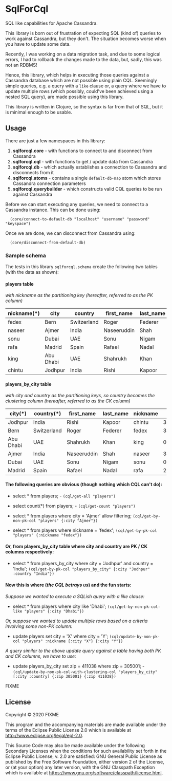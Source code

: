 # SqlForCql

SQL like capabilities for Apache Cassandra.

This library is born out of frustration of expecting SQL (kind of) queries to work against Cassandra, but they don't. 
The situation becomes worse when you have to update some data.

Recently, I was working on a data migration task, and due to some logical errors, I had to rollback the changes made to
the data, but, sadly, this was not an RDBMS!

Hence, this library, which helps in executing those queries against a Cassandra database which are not possible using 
plain CQL. Seemingly simple queries, e.g. a query with a `like` clause or, a query where we have to update multiple
rows (which possibly, could've been achieved using a nested SQL query), are made possible using this library.

This library is written in Clojure, so the syntax is far from that of SQL, but it is minimal enough to be usable.

## Usage

There are just a few namespaces in this library:

1. **sqlforcql.core** - with functions to connect to and disconnect from Cassandra
2. **sqlforcql.cql** - with functions to get / update data from Cassandra
3. **sqlforcql.db** - which actually establishes a connection to Cassandra and disconnects from it
4. **sqlforcql.atoms** - contains a single `default-db-map` atom which stores Cassandra connection parameters
5. **sqlforcql.querybuilder** - which constructs valid CQL queries to be run against Cassandra

Before we can start executing any queries, we need to connect to a Cassandra instance. This can be done using:
```
  (core/connect-to-default-db "localhost" "username" "password" "keyspace")
```

Once we are done, we can disconnect from Cassandra using:
```
  (core/disconnect-from-default-db)
```

### Sample schema

The tests in this library `sqlforcql.schema` create the following two tables (with the data as shown):

#### players table

*with nickname as the partitioning key (hereafter, referred to as the PK column)*

|nickname(*)|city     |country    |first_name |last_name|zip   |
|-----------|---------|-----------|-----------|---------|------|
|fedex      |Bern     |Switzerland|Roger      |Federer  |3001  |
|naseer     |Ajmer    |India      |Naseeruddin|Shah     |305001|
|sonu       |Dubai    |UAE        |Sonu       |Nigam    |00000 |
|rafa       |Madrid   |Spain      |Rafael     |Nadal    |28001 |
|king       |Abu Dhabi|UAE        |Shahrukh   |Khan     |00000 |
|chintu     |Jodhpur  |India      |Rishi      |Kapoor   |305001|

#### players_by_city table

*with city and country as the partitioning keys, so country becomes the clustering column (hereafter, referred to as 
the CK column)*

|city(*)  |country(*) |first_name |last_name  |nickname|zip   |
|---------|-----------|-----------|-----------|--------|------|
|Jodhpur  |India      |Rishi      |Kapoor     |chintu  |305001|
|Bern     |Switzerland|Roger      |Federer    |fedex   |3001  |
|Abu Dhabi|UAE        |Shahrukh   |Khan       |king    |00000 |
|Ajmer    |India      |Naseeruddin|Shah       |naseer  |305001|
|Dubai    |UAE        |Sonu       |Nigam      |sonu    |00000 |
|Madrid   |Spain      |Rafael     |Nadal      |rafa    |28001 |

#### The following queries are obvious (though nothing which CQL can't do):

* select * from players; - `(cql/get-all "players")`

* select count(*) from players; - `(cql/get-count "players")`

* select * from players where city = 'Ajmer' allow filtering; `(cql/get-by-non-pk-col "players" {:city "Ajmer"})`

* select * from players where nickname = 'fedex'; `(cql/get-by-pk-col "players" {:nickname "fedex"})`

#### Or, from players_by_city table where city and country are PK / CK columns respectively:

* select * from players_by_city where city = 'Jodhpur' and country = 'India'; 
`(cql/get-by-pk-col "players_by_city" {:city "Jodhpur" :country "India"})`

#### Now this is where (_the CQL betrays us_) and the fun starts:

_Suppose we wanted to execute a SQLish query with a like clause:_
* select * from players where city like 'Dhabi'; `(cql/get-by-non-pk-col-like "players" {:city "Dhabi"})`

_Or, suppose we wanted to update multiple rows based on a criteria involving some non-PK column:_
* update players set city = 'X' where city = 'Y'; `(cql/update-by-non-pk-col "players" :nickname {:city "X"} {:city "Y"})`

_A query similar to the above update query against a table having both PK and CK columns, we have to use:_
* update players_by_city set zip = 411038 where zip = 305001; - `(cql/update-by-non-pk-col-with-clustering-col "players_by_city" [:city :country] {:zip 305001} {:zip 411038})`

FIXME

## License

Copyright © 2020 FIXME

This program and the accompanying materials are made available under the
terms of the Eclipse Public License 2.0 which is available at
http://www.eclipse.org/legal/epl-2.0.

This Source Code may also be made available under the following Secondary
Licenses when the conditions for such availability set forth in the Eclipse
Public License, v. 2.0 are satisfied: GNU General Public License as published by
the Free Software Foundation, either version 2 of the License, or (at your
option) any later version, with the GNU Classpath Exception which is available
at https://www.gnu.org/software/classpath/license.html.
